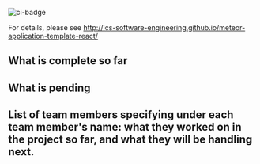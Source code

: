 ![ci-badge](https://github.com/ics-software-engineering/meteor-application-template-react/workflows/ci-meteor-application-template-react/badge.svg)

For details, please see http://ics-software-engineering.github.io/meteor-application-template-react/



## What is complete so far

## What is pending

## List of team members specifying under each team member's name: what they worked on in the project so far, and what they will be handling next.

